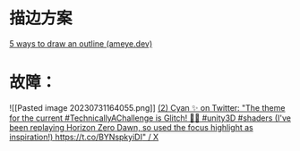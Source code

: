 # 描边方案
[5 ways to draw an outline (ameye.dev)](https://ameye.dev/notes/rendering-outlines/)


# 故障：
![[Pasted image 20230731164055.png]]
[(2) Cyan ✨ on Twitter: "The theme for the current #TechnicallyAChallenge is Glitch! 💜✨ #unity3D #shaders (I've been replaying Horizon Zero Dawn, so used the focus highlight as inspiration!) https://t.co/BYNspkyiDI" / X](https://twitter.com/Cyanilux/status/1575877789403815940)